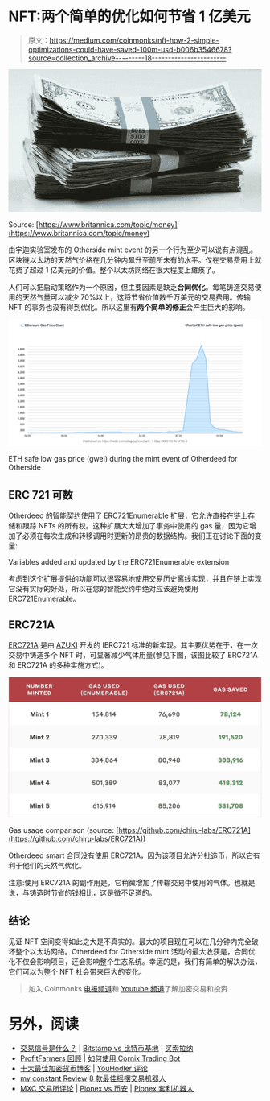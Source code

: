 # NFT:两个简单的优化如何节省 1 亿美元

> 原文：<https://medium.com/coinmonks/nft-how-2-simple-optimizations-could-have-saved-100m-usd-b006b3546678?source=collection_archive---------18----------------------->

![](img/b839fac33d3ffb573904ebae71ae1791.png)

Source: [https://www.britannica.com/topic/money](https://www.britannica.com/topic/money)

由宇迦实验室发布的 Otherside mint event 的另一个行为至少可以说有点混乱。区块链以太坊的天然气价格在几分钟内飙升至前所未有的水平。仅在交易费用上就花费了超过 1 亿美元的价值。整个以太坊网络在很大程度上瘫痪了。

人们可以把启动策略作为一个原因，但主要因素是缺乏**合同优化**。每笔铸造交易使用的天然气量可以减少 70%以上，这将节省价值数千万美元的交易费用。传输 NFT 的事务也没有得到优化。所以这里有**两个简单的修正**会产生巨大的影响。

![](img/163f5e1810847ab1002055d330814c48.png)

ETH safe low gas price (gwei) during the mint event of Otherdeed for Otherside

## ERC 721 可数

Otherdeed 的智能契约使用了 [ERC721Enumerable](https://github.com/OpenZeppelin/openzeppelin-contracts/blob/master/contracts/token/ERC721/extensions/ERC721Enumerable.sol) 扩展，它允许直接在链上存储和跟踪 NFTs 的所有权。这种扩展大大增加了事务中使用的 gas 量，因为它增加了必须在每次生成和转移调用时更新的昂贵的数据结构。我们正在讨论下面的变量:

Variables added and updated by the ERC721Enumerable extension

考虑到这个扩展提供的功能可以很容易地使用交易历史离线实现，并且在链上实现它没有实际的好处，所以在您的智能契约中绝对应该避免使用 ERC721Enumerable。

## ERC721A

[ERC721A](https://github.com/chiru-labs/ERC721A) 是由 [AZUKI](https://www.azuki.com/) 开发的 IERC721 标准的新实现。其主要优势在于，在一次交易中铸造多个 NFT 时，可显著减少气体用量(参见下图，该图比较了 ERC721A 和 ERC721A 的多种实施方式)。

![](img/41da8da1b0e56b349ba29b54ffbe1259.png)

Gas usage comparison (source: [https://github.com/chiru-labs/ERC721A](https://github.com/chiru-labs/ERC721A))

Otherdeed smart 合同没有使用 ERC721A，因为该项目允许分批造币，所以它有利于他们的天然气优化。

注意:使用 ERC721A 的副作用是，它稍微增加了传输交易中使用的气体。也就是说，与铸造时节省的钱相比，这是微不足道的。

## 结论

见证 NFT 空间变得如此之大是不真实的。最大的项目现在可以在几分钟内完全破坏整个以太坊网络。Otherdeed for Otherside mint 活动的最大收获是，合同优化不仅会影响项目，还会影响整个生态系统。幸运的是，我们有简单的解决办法，它们可以为整个 NFT 社会带来巨大的变化。

> 加入 Coinmonks [电报频道](https://t.me/coincodecap)和 [Youtube 频道](https://www.youtube.com/c/coinmonks/videos)了解加密交易和投资

# 另外，阅读

*   [交易信号是什么？](https://coincodecap.com/trading-signal) | [Bitstamp vs 比特币基地](https://coincodecap.com/bitstamp-coinbase) | [买索拉纳](https://coincodecap.com/buy-solana)
*   [ProfitFarmers 回顾](https://coincodecap.com/profitfarmers-review) | [如何使用 Cornix Trading Bot](https://coincodecap.com/cornix-trading-bot)
*   [十大最佳加密货币博客](https://coincodecap.com/best-cryptocurrency-blogs) | [YouHodler 评论](https://coincodecap.com/youhodler-review)
*   [my constant Review](https://coincodecap.com/myconstant-review)|[8 款最佳摇摆交易机器人](https://coincodecap.com/best-swing-trading-bots)
*   [MXC 交易所评论](/coinmonks/mxc-exchange-review-3af0ec1cba8c) | [Pionex vs 币安](https://coincodecap.com/pionex-vs-binance) | [Pionex 套利机器人](https://coincodecap.com/pionex-arbitrage-bot)